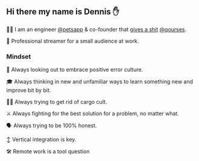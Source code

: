 ## Hi there my name is Dennis ✋

👨‍💻 I am an engineer [@petsapp](https://petsapp.com) & co-founder that [gives a shit](https://allenpike.com/2022/giving-a-shit) [@qourses](https://www.qours.es).

🎥 Professional streamer for a small audience at work.

### Mindset

💯 Always looking out to embrace positive error culture.
 
🎓 Always thinking in new and unfamiliar ways to learn something new and improve bit by bit.
 
🙅‍♂️ Always trying to get rid of cargo cult.
 
⚔️ Always fighting for the best solution for a problem, no matter what.

🗣️ Always trying to be 100% honest.

↕️ Vertical integration is key.

🛠️ Remote work is a tool question

<!--
**DennisVonDerBey/DennisVonDerBey** is a ✨ _special_ ✨ repository because its `README.md` (this file) appears on your GitHub profile.

Here are some ideas to get you started:

- 🔭 I’m currently working on ...
- 🌱 I’m currently learning ...
- 👯 I’m looking to collaborate on ...
- 🤔 I’m looking for help with ...
- 💬 Ask me about ...
- 📫 How to reach me: ...
- 😄 Pronouns: ...
- ⚡ Fun fact: ...
-->
